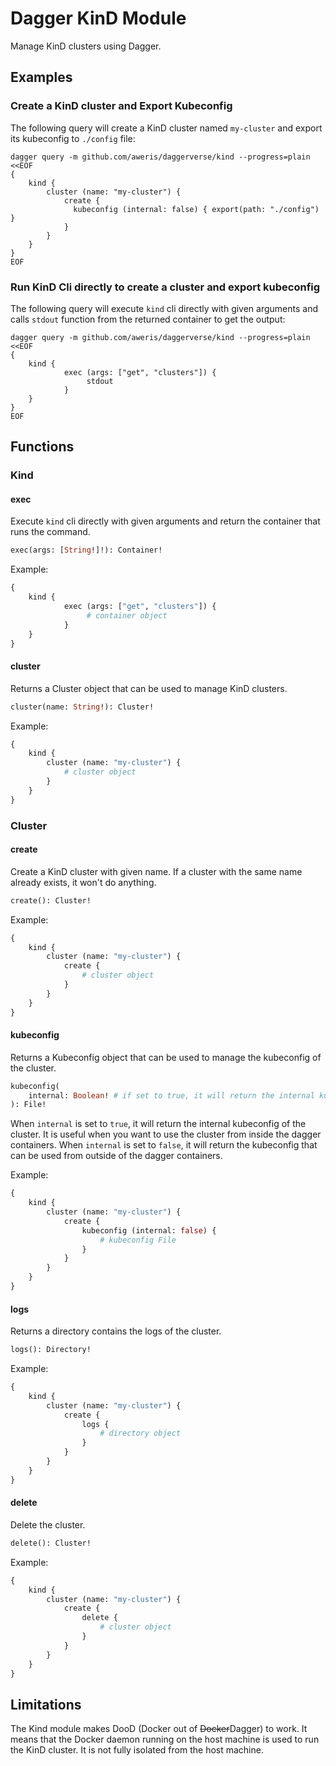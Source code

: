 # Dagger KinD Module

Manage KinD clusters using Dagger.

## Examples

### Create a KinD cluster and Export Kubeconfig

The following query will create a KinD cluster named `my-cluster` and export its kubeconfig to `./config` file:

```shell
dagger query -m github.com/aweris/daggerverse/kind --progress=plain <<EOF
{
    kind {
        cluster (name: "my-cluster") {
            create { 
              kubeconfig (internal: false) { export(path: "./config") }
            }
        }
    }
}
EOF
```

### Run KinD Cli directly to create a cluster and export kubeconfig 

The following query will execute `kind` cli directly with given arguments and calls `stdout` function from the returned
container to get the output:

```shell
dagger query -m github.com/aweris/daggerverse/kind --progress=plain <<EOF
{
    kind {
            exec (args: ["get", "clusters"]) {
                 stdout
            }
    }
}
EOF
```

## Functions

### Kind

#### exec

Execute `kind` cli directly with given arguments and return the container that runs the command.

```graphql
exec(args: [String!]!): Container!
```

Example:

```graphql
{
    kind {
            exec (args: ["get", "clusters"]) {
                 # container object
            }
    }
}
```

#### cluster

Returns a Cluster object that can be used to manage KinD clusters.

```graphql
cluster(name: String!): Cluster!
```

Example:

```graphql
{
    kind {
        cluster (name: "my-cluster") {
            # cluster object
        }
    }
}
```

### Cluster

#### create

Create a KinD cluster with given name. If a cluster with the same name already exists, it won't do anything.

```graphql
create(): Cluster!
```

Example:

```graphql
{
    kind {
        cluster (name: "my-cluster") {
            create {
                # cluster object
            }
        }
    }
}
```

#### kubeconfig

Returns a Kubeconfig object that can be used to manage the kubeconfig of the cluster.

```graphql
kubeconfig(
    internal: Boolean! # if set to true, it will return the internal kubeconfig of the cluster. Default is false. 
): File!
```

When `internal` is set to `true`, it will return the internal kubeconfig of the cluster. It is useful when you want to
use the cluster from inside the dagger containers. When `internal` is set to `false`, it will return the kubeconfig
that can be used from outside of the dagger containers. 

Example:

```graphql
{
    kind {
        cluster (name: "my-cluster") {
            create {
                kubeconfig (internal: false) {
                    # kubeconfig File
                }
            }
        }
    }
}
```

#### logs

Returns a directory contains the logs of the cluster.

```graphql
logs(): Directory!
```

Example:

```graphql
{
    kind {
        cluster (name: "my-cluster") {
            create {
                logs {
                    # directory object
                }
            }
        }
    }
}
```

#### delete

Delete the cluster.

```graphql
delete(): Cluster!
```

Example:

```graphql
{
    kind {
        cluster (name: "my-cluster") {
            create {
                delete {
                    # cluster object
                }
            }
        }
    }
}
```


## Limitations

The Kind module makes DooD (Docker out of ~~Docker~~Dagger) to work. It means that the Docker daemon running on the host
machine is used to run the KinD cluster. It is not fully isolated from the host machine.
